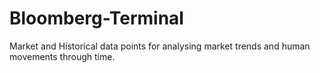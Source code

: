 # Bloomberg-Terminal
Market and Historical data points for analysing market trends and human movements through time.
